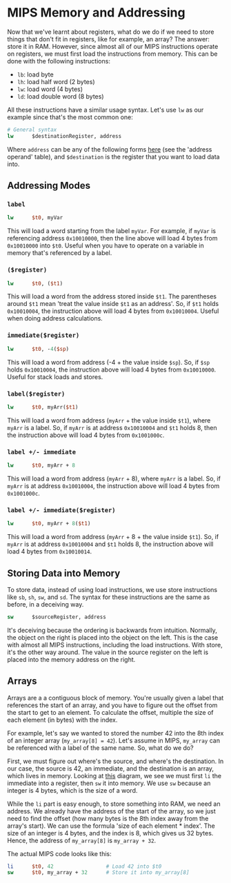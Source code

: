 # MIPS Memory and Addressing

Now that we've learnt about registers, what do we do if we need to store things that don't fit in registers, like for example, an array? The answer: store it in RAM. However, since almost all of our MIPS instructions operate on registers, we must first load the instructions from memory. This can be done with the following instructions:

- `lb`: load byte
- `lh`: load half word (2 bytes)
- `lw`: load word (4 bytes)
- `ld`: load double word (8 bytes)

All these instructions have a similar usage syntax. Let's use `lw` as our example since that's the most common one:

```mips
# General syntax
lw      $destinationRegister, address
```

Where `address` can be any of the following forms [here](https://cgi.cse.unsw.edu.au/~cs1521/22T3/resources/mips-guide.html#syntax) (see the 'address operand' table), and `$destination` is the register that you want to load data into.

## Addressing Modes

### `label`

```mips
lw      $t0, myVar
```

This will load a word starting from the label `myVar`. For example, if `myVar` is referencing address `0x10010000`, then the line above will load 4 bytes from `0x10010000` into `$t0`. Useful when you have to operate on a variable in memory that's referenced by a label.

### `($register)`

```mips
lw      $t0, ($t1)
```

This will load a word from the address stored inside `$t1`. The parentheses around `$t1` mean 'treat the value inside `$t1` as an address'. So, if `$t1` holds `0x10010004`, the instruction above will load 4 bytes from `0x10010004`. Useful when doing address calculations.

### `immediate($register)`

```mips
lw      $t0, -4($sp)
```

This will load a word from address (-4 + the value inside `$sp`). So, if `$sp` holds `0x10010004`, the instruction above will load 4 bytes from `0x10010000`. Useful for stack loads and stores.

### `label($register)`

```mips
lw      $t0, myArr($t1)
```

This will load a word from address (`myArr` + the value inside `$t1`), where `myArr` is a label. So, if `myArr` is at address `0x10010004` and `$t1` holds 8, then the instruction above will load 4 bytes from `0x1001000c`.

### `label +/- immediate`

```mips
lw      $t0, myArr + 8
```

This will load a word from address (`myArr` + 8), where `myArr` is a label. So, if `myArr` is at address `0x10010004`, the instruction above will load 4 bytes from `0x1001000c`.

### `label +/- immediate($register)`

```mips
lw      $t0, myArr + 8($t1)
```

This will load a word from address (`myArr` + 8 + the value inside `$t1`). So, if `myArr` is at address `0x10010004` and `$t1` holds 8, the instruction above will load 4 bytes from `0x10010014`.

## Storing Data into Memory

To store data, instead of using load instructions, we use store instructions like `sb`, `sh`, `sw`, and `sd`. The syntax for these instructions are the same as before, in a deceiving way.

```mips
sw      $sourceRegister, address
```

It's deceiving because the ordering is backwards from intuition. Normally, the object on the right is placed into the object on the left. This is the case with almost all MIPS instructions, including the load instructions. With store, it's the other way around. The value in the source register on the left is placed into the memory address on the right.

## Arrays

Arrays are a a contiguous block of memory. You're usually given a label that references the start of an array, and you have to figure out the offset from the start to get to an element. To calculate the offset, multiple the size of each element (in bytes) with the index.

For example, let's say we wanted to stored the number 42 into the 8th index of an integer array (`my_array[8] = 42`). Let's assume in MIPS, `my_array` can be referenced with a label of the same name. So, what do we do?

First, we must figure out where's the source, and where's the destination. In our case, the source is 42, an immediate, and the destination is an array, which lives in memory. Looking at [this](Instructions%20to%20Move%20Stuff%20Around.pdf) diagram, we see we must first `li` the immediate into a register, then `sw` it into memory. We use `sw` because an integer is 4 bytes, which is the size of a word.

While the `li` part is easy enough, to store something into RAM, we need an address. We already have the address of the start of the array, so we just need to find the offset (how many bytes is the 8th index away from the array's start). We can use the formula 'size of each element * index'. The size of an integer is 4 bytes, and the index is 8, which gives us 32 bytes. Hence, the address of `my_array[8]` is `my_array + 32`.

The actual MIPS code looks like this:

```mips
li      $t0, 42                 # Load 42 into $t0
sw      $t0, my_array + 32      # Store it into my_array[8]
```
